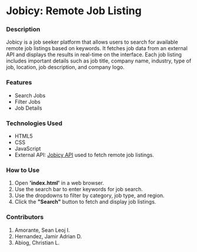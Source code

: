 # Jobicy: Remote Job Listing
### Description

Jobicy is a job seeker platform that allows users to search for available remote job listings based on keywords. It fetches job data from an external API and displays the results in real-time on the interface. Each job listing includes important details such as job title, company name, industry, type of job, location, job description, and company logo.

### Features
- Search Jobs
- Filter Jobs
- Job Details

### Technologies Used

 - HTML5
 - CSS
 - JavaScript
 - External API:  [Jobicy API](https://jobicy.com/api/v2/remote-jobs) used to fetch remote job listings.

### How to Use
1. Open **'index.html'** in a web browser. 
2. Use the search bar to enter keywords for job search. 
3. Use the dropdowns to filter by category, job type, and region. 
4. Click the **"Search"** button to fetch and display job listings.

### Contributors

1. Amorante, Sean Leoj I.
2. Hernandez, Jamir Adrian D.
3. Abiog, Christian L.

